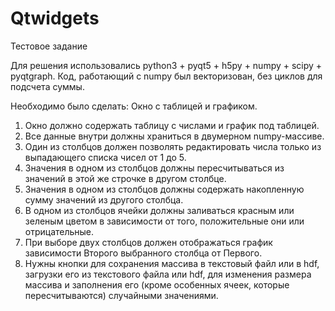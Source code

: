 # Qtwidgets
Тестовое задание



Для решения  использовались python3 + pyqt5 + h5py + numpy + scipy + pyqtgraph.
Код, работающий с numpy был векторизован, без циклов для подсчета суммы.

Необходимо было сделать:
Окно с таблицей и графиком.
1.  Окно должно содержать таблицу с числами и график под таблицей.
2.  Все данные внутри должны храниться в двумерном numpy-массиве.
3.  Один из столбцов должен позволять редактировать числа только из выпадающего списка чисел от 1 до 5.
4.  Значения в одном из столбцов должны пересчитываться из значений в этой же строчке в другом столбце.
5.  Значения в одном из столбцов должны содержать накопленную сумму значений из другого столбца.
6.  В одном из столбцов ячейки должны заливаться красным или зеленым цветом в зависимости от того, положительные они или отрицательные.
7.  При выборе двух столбцов должен отображаться график зависимости Второго выбранного столбца от Первого.
8.  Нужны кнопки для сохранения массива в текстовый файл или в hdf, загрузки его из текстового файла или hdf, для изменения размера массива и заполнения его (кроме особенных ячеек, которые пересчитываются) случайными значениями.
